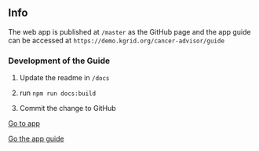 ## Info

The web app is published at `/master` as the GitHub page and the app guide can be accessed at `https://demo.kgrid.org/cancer-advisor/guide`

### Development of the Guide

1. Update the readme in  `/docs`

1. run `npm run docs:build`

1. Commit the change to GitHub


[Go to app](http://kgrid-demos.github.io/cancer-advisor)

[Go the app guide](https://demo.kgrid.org/cancer-advisor/guide)
